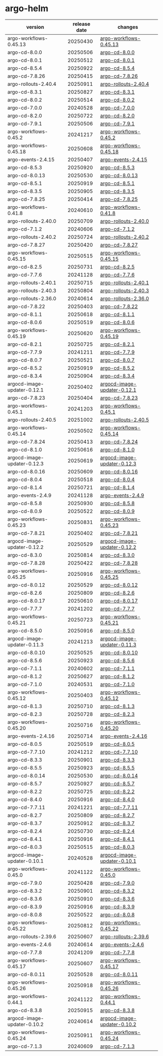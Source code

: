 # argo-helm	


|version|release date|changes|
|---|---|---|
|argo-workflows-0.45.13|20250430|[argo-workflows-0.45.13](./argo-workflows-0.45.13-20250430.md)|
|argo-cd-8.0.0|20250506|[argo-cd-8.0.0](./argo-cd-8.0.0-20250506.md)|
|argo-cd-8.0.1|20250512|[argo-cd-8.0.1](./argo-cd-8.0.1-20250512.md)|
|argo-cd-8.5.4|20250922|[argo-cd-8.5.4](./argo-cd-8.5.4-20250922.md)|
|argo-cd-7.8.26|20250415|[argo-cd-7.8.26](./argo-cd-7.8.26-20250415.md)|
|argo-rollouts-2.40.4|20250911|[argo-rollouts-2.40.4](./argo-rollouts-2.40.4-20250911.md)|
|argo-cd-8.3.1|20250827|[argo-cd-8.3.1](./argo-cd-8.3.1-20250827.md)|
|argo-cd-8.0.2|20250514|[argo-cd-8.0.2](./argo-cd-8.0.2-20250514.md)|
|argo-cd-7.0.0|20240528|[argo-cd-7.0.0](./argo-cd-7.0.0-20240528.md)|
|argo-cd-8.2.0|20250722|[argo-cd-8.2.0](./argo-cd-8.2.0-20250722.md)|
|argo-cd-7.9.1|20250506|[argo-cd-7.9.1](./argo-cd-7.9.1-20250506.md)|
|argo-workflows-0.45.2|20241217|[argo-workflows-0.45.2](./argo-workflows-0.45.2-20241217.md)|
|argo-workflows-0.45.18|20250608|[argo-workflows-0.45.18](./argo-workflows-0.45.18-20250608.md)|
|argo-events-2.4.15|20250407|[argo-events-2.4.15](./argo-events-2.4.15-20250407.md)|
|argo-cd-8.5.3|20250920|[argo-cd-8.5.3](./argo-cd-8.5.3-20250920.md)|
|argo-cd-8.0.13|20250530|[argo-cd-8.0.13](./argo-cd-8.0.13-20250530.md)|
|argo-cd-8.5.1|20250919|[argo-cd-8.5.1](./argo-cd-8.5.1-20250919.md)|
|argo-cd-8.3.5|20250905|[argo-cd-8.3.5](./argo-cd-8.3.5-20250905.md)|
|argo-cd-7.8.25|20250414|[argo-cd-7.8.25](./argo-cd-7.8.25-20250414.md)|
|argo-workflows-0.41.8|20240610|[argo-workflows-0.41.8](./argo-workflows-0.41.8-20240610.md)|
|argo-rollouts-2.40.0|20250709|[argo-rollouts-2.40.0](./argo-rollouts-2.40.0-20250709.md)|
|argo-cd-7.1.2|20240606|[argo-cd-7.1.2](./argo-cd-7.1.2-20240606.md)|
|argo-rollouts-2.40.2|20250724|[argo-rollouts-2.40.2](./argo-rollouts-2.40.2-20250724.md)|
|argo-cd-7.8.27|20250420|[argo-cd-7.8.27](./argo-cd-7.8.27-20250420.md)|
|argo-workflows-0.45.15|20250515|[argo-workflows-0.45.15](./argo-workflows-0.45.15-20250515.md)|
|argo-cd-8.2.5|20250731|[argo-cd-8.2.5](./argo-cd-8.2.5-20250731.md)|
|argo-cd-7.7.6|20241128|[argo-cd-7.7.6](./argo-cd-7.7.6-20241128.md)|
|argo-rollouts-2.40.1|20250715|[argo-rollouts-2.40.1](./argo-rollouts-2.40.1-20250715.md)|
|argo-rollouts-2.40.3|20250804|[argo-rollouts-2.40.3](./argo-rollouts-2.40.3-20250804.md)|
|argo-rollouts-2.36.0|20240614|[argo-rollouts-2.36.0](./argo-rollouts-2.36.0-20240614.md)|
|argo-cd-7.8.22|20250403|[argo-cd-7.8.22](./argo-cd-7.8.22-20250403.md)|
|argo-cd-8.1.1|20250618|[argo-cd-8.1.1](./argo-cd-8.1.1-20250618.md)|
|argo-cd-8.0.6|20250519|[argo-cd-8.0.6](./argo-cd-8.0.6-20250519.md)|
|argo-workflows-0.45.19|20250620|[argo-workflows-0.45.19](./argo-workflows-0.45.19-20250620.md)|
|argo-cd-8.2.1|20250725|[argo-cd-8.2.1](./argo-cd-8.2.1-20250725.md)|
|argo-cd-7.7.9|20241211|[argo-cd-7.7.9](./argo-cd-7.7.9-20241211.md)|
|argo-cd-8.0.7|20250521|[argo-cd-8.0.7](./argo-cd-8.0.7-20250521.md)|
|argo-cd-8.5.2|20250919|[argo-cd-8.5.2](./argo-cd-8.5.2-20250919.md)|
|argo-cd-8.3.4|20250904|[argo-cd-8.3.4](./argo-cd-8.3.4-20250904.md)|
|argocd-image-updater-0.12.1|20250402|[argocd-image-updater-0.12.1](./argocd-image-updater-0.12.1-20250402.md)|
|argo-cd-7.8.23|20250404|[argo-cd-7.8.23](./argo-cd-7.8.23-20250404.md)|
|argo-workflows-0.45.1|20241203|[argo-workflows-0.45.1](./argo-workflows-0.45.1-20241203.md)|
|argo-rollouts-2.40.5|20251002|[argo-rollouts-2.40.5](./argo-rollouts-2.40.5-20251002.md)|
|argo-workflows-0.45.14|20250502|[argo-workflows-0.45.14](./argo-workflows-0.45.14-20250502.md)|
|argo-cd-7.8.24|20250413|[argo-cd-7.8.24](./argo-cd-7.8.24-20250413.md)|
|argo-cd-8.1.0|20250616|[argo-cd-8.1.0](./argo-cd-8.1.0-20250616.md)|
|argocd-image-updater-0.12.3|20250619|[argocd-image-updater-0.12.3](./argocd-image-updater-0.12.3-20250619.md)|
|argo-cd-8.0.16|20250609|[argo-cd-8.0.16](./argo-cd-8.0.16-20250609.md)|
|argo-cd-8.0.4|20250518|[argo-cd-8.0.4](./argo-cd-8.0.4-20250518.md)|
|argo-cd-8.1.4|20250721|[argo-cd-8.1.4](./argo-cd-8.1.4-20250721.md)|
|argo-events-2.4.9|20241128|[argo-events-2.4.9](./argo-events-2.4.9-20241128.md)|
|argo-cd-8.5.8|20250930|[argo-cd-8.5.8](./argo-cd-8.5.8-20250930.md)|
|argo-cd-8.0.9|20250522|[argo-cd-8.0.9](./argo-cd-8.0.9-20250522.md)|
|argo-workflows-0.45.23|20250831|[argo-workflows-0.45.23](./argo-workflows-0.45.23-20250831.md)|
|argo-cd-7.8.21|20250402|[argo-cd-7.8.21](./argo-cd-7.8.21-20250402.md)|
|argocd-image-updater-0.12.2|20250529|[argocd-image-updater-0.12.2](./argocd-image-updater-0.12.2-20250529.md)|
|argo-cd-8.3.0|20250814|[argo-cd-8.3.0](./argo-cd-8.3.0-20250814.md)|
|argo-cd-7.8.28|20250422|[argo-cd-7.8.28](./argo-cd-7.8.28-20250422.md)|
|argo-workflows-0.45.25|20250916|[argo-workflows-0.45.25](./argo-workflows-0.45.25-20250916.md)|
|argo-cd-8.0.12|20250529|[argo-cd-8.0.12](./argo-cd-8.0.12-20250529.md)|
|argo-cd-8.2.6|20250809|[argo-cd-8.2.6](./argo-cd-8.2.6-20250809.md)|
|argo-cd-8.0.17|20250610|[argo-cd-8.0.17](./argo-cd-8.0.17-20250610.md)|
|argo-cd-7.7.7|20241202|[argo-cd-7.7.7](./argo-cd-7.7.7-20241202.md)|
|argo-workflows-0.45.21|20250723|[argo-workflows-0.45.21](./argo-workflows-0.45.21-20250723.md)|
|argo-cd-8.5.0|20250916|[argo-cd-8.5.0](./argo-cd-8.5.0-20250916.md)|
|argocd-image-updater-0.11.3|20241213|[argocd-image-updater-0.11.3](./argocd-image-updater-0.11.3-20241213.md)|
|argo-cd-8.0.10|20250525|[argo-cd-8.0.10](./argo-cd-8.0.10-20250525.md)|
|argo-cd-8.5.6|20250923|[argo-cd-8.5.6](./argo-cd-8.5.6-20250923.md)|
|argo-cd-7.1.1|20240602|[argo-cd-7.1.1](./argo-cd-7.1.1-20240602.md)|
|argo-cd-8.1.2|20250627|[argo-cd-8.1.2](./argo-cd-8.1.2-20250627.md)|
|argo-cd-7.1.0|20240531|[argo-cd-7.1.0](./argo-cd-7.1.0-20240531.md)|
|argo-workflows-0.45.12|20250403|[argo-workflows-0.45.12](./argo-workflows-0.45.12-20250403.md)|
|argo-cd-8.1.3|20250710|[argo-cd-8.1.3](./argo-cd-8.1.3-20250710.md)|
|argo-cd-8.2.3|20250728|[argo-cd-8.2.3](./argo-cd-8.2.3-20250728.md)|
|argo-workflows-0.45.20|20250716|[argo-workflows-0.45.20](./argo-workflows-0.45.20-20250716.md)|
|argo-events-2.4.16|20250714|[argo-events-2.4.16](./argo-events-2.4.16-20250714.md)|
|argo-cd-8.0.5|20250519|[argo-cd-8.0.5](./argo-cd-8.0.5-20250519.md)|
|argo-cd-7.7.10|20241212|[argo-cd-7.7.10](./argo-cd-7.7.10-20241212.md)|
|argo-cd-8.3.3|20250901|[argo-cd-8.3.3](./argo-cd-8.3.3-20250901.md)|
|argo-cd-8.5.5|20250923|[argo-cd-8.5.5](./argo-cd-8.5.5-20250923.md)|
|argo-cd-8.0.14|20250530|[argo-cd-8.0.14](./argo-cd-8.0.14-20250530.md)|
|argo-cd-8.5.7|20250927|[argo-cd-8.5.7](./argo-cd-8.5.7-20250927.md)|
|argo-cd-8.2.2|20250725|[argo-cd-8.2.2](./argo-cd-8.2.2-20250725.md)|
|argo-cd-8.4.0|20250916|[argo-cd-8.4.0](./argo-cd-8.4.0-20250916.md)|
|argo-cd-7.7.11|20241221|[argo-cd-7.7.11](./argo-cd-7.7.11-20241221.md)|
|argo-cd-8.2.7|20250809|[argo-cd-8.2.7](./argo-cd-8.2.7-20250809.md)|
|argo-cd-8.3.7|20250912|[argo-cd-8.3.7](./argo-cd-8.3.7-20250912.md)|
|argo-cd-8.2.4|20250730|[argo-cd-8.2.4](./argo-cd-8.2.4-20250730.md)|
|argo-cd-8.4.1|20250916|[argo-cd-8.4.1](./argo-cd-8.4.1-20250916.md)|
|argo-cd-8.0.3|20250515|[argo-cd-8.0.3](./argo-cd-8.0.3-20250515.md)|
|argocd-image-updater-0.10.1|20240528|[argocd-image-updater-0.10.1](./argocd-image-updater-0.10.1-20240528.md)|
|argo-workflows-0.45.0|20241122|[argo-workflows-0.45.0](./argo-workflows-0.45.0-20241122.md)|
|argo-cd-7.9.0|20250428|[argo-cd-7.9.0](./argo-cd-7.9.0-20250428.md)|
|argo-cd-8.3.2|20250901|[argo-cd-8.3.2](./argo-cd-8.3.2-20250901.md)|
|argo-cd-8.3.6|20250910|[argo-cd-8.3.6](./argo-cd-8.3.6-20250910.md)|
|argo-cd-8.3.9|20250916|[argo-cd-8.3.9](./argo-cd-8.3.9-20250916.md)|
|argo-cd-8.0.8|20250522|[argo-cd-8.0.8](./argo-cd-8.0.8-20250522.md)|
|argo-workflows-0.45.22|20250812|[argo-workflows-0.45.22](./argo-workflows-0.45.22-20250812.md)|
|argo-rollouts-2.39.6|20250607|[argo-rollouts-2.39.6](./argo-rollouts-2.39.6-20250607.md)|
|argo-events-2.4.6|20240614|[argo-events-2.4.6](./argo-events-2.4.6-20240614.md)|
|argo-cd-7.7.8|20241209|[argo-cd-7.7.8](./argo-cd-7.7.8-20241209.md)|
|argo-workflows-0.45.17|20250607|[argo-workflows-0.45.17](./argo-workflows-0.45.17-20250607.md)|
|argo-cd-8.0.11|20250528|[argo-cd-8.0.11](./argo-cd-8.0.11-20250528.md)|
|argo-workflows-0.45.26|20250918|[argo-workflows-0.45.26](./argo-workflows-0.45.26-20250918.md)|
|argo-workflows-0.44.1|20241122|[argo-workflows-0.44.1](./argo-workflows-0.44.1-20241122.md)|
|argo-cd-8.3.8|20250915|[argo-cd-8.3.8](./argo-cd-8.3.8-20250915.md)|
|argocd-image-updater-0.10.2|20240614|[argocd-image-updater-0.10.2](./argocd-image-updater-0.10.2-20240614.md)|
|argo-workflows-0.45.24|20250911|[argo-workflows-0.45.24](./argo-workflows-0.45.24-20250911.md)|
|argo-cd-7.1.3|20240609|[argo-cd-7.1.3](./argo-cd-7.1.3-20240609.md)|
